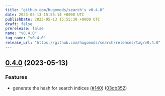 ```yaml
---
title: "github.com/hugomods/search's v0.4.0"
date: 2023-05-13 15:55:14 +0000 UTC
publishDate: 2023-05-13 15:55:30 +0000 UTC
draft: false
prerelease: false
name: "v0.4.0"
tag_name: "v0.4.0"
release_url: "https://github.com/hugomods/search/releases/tag/v0.4.0"
---
```


## [0.4.0](https://github.com/hugomods/search/compare/v0.3.1...v0.4.0) (2023-05-13)


### Features

* generate the hash for search indices ([#140](https://github.com/hugomods/search/issues/140)) ([03db352](https://github.com/hugomods/search/commit/03db352944287a788450af84a153578d4be547b5))
